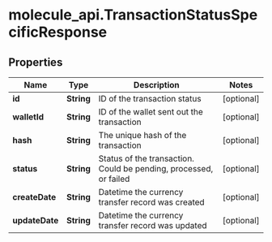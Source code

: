 # molecule_api.TransactionStatusSpecificResponse

## Properties
Name | Type | Description | Notes
------------ | ------------- | ------------- | -------------
**id** | **String** | ID of the transaction status | [optional] 
**walletId** | **String** | ID of the wallet sent out the transaction | [optional] 
**hash** | **String** | The unique hash of the transaction | [optional] 
**status** | **String** | Status of the transaction. Could be pending, processed, or failed | [optional] 
**createDate** | **String** | Datetime the currency transfer record was created | [optional] 
**updateDate** | **String** | Datetime the currency transfer record was updated | [optional] 


